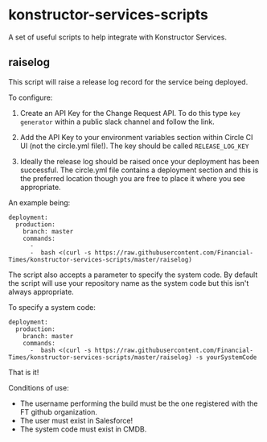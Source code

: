 # konstructor-services-scripts

A set of useful scripts to help integrate with Konstructor Services.

## raiselog

This script will raise a release log record for the service being deployed.  

To configure:

1. Create an API Key for the Change Request API.  To do this type `key generator` within a public slack channel and follow the link.

2. Add the API Key to your environment variables section within Circle CI UI (not the circle.yml file!).  The key should be called `RELEASE_LOG_KEY`

3. Ideally the release log should be raised once your deployment has been successful.  The circle.yml file contains a deployment section and this is the preferred location though you are free to place it where you see appropriate. 

An example being:

    deployment:
      production:
        branch: master
        commands:
          - 
          -  bash <(curl -s https://raw.githubusercontent.com/Financial-Times/konstructor-services-scripts/master/raiselog) 	

The script also accepts a parameter to specify the system code.  By default the script will use your repository name as the system code but this isn't always appropriate.

To specify a system code:

    deployment:
      production:
        branch: master
        commands:
          -  bash <(curl -s https://raw.githubusercontent.com/Financial-Times/konstructor-services-scripts/master/raiselog) -s yourSystemCode

That is it!

Conditions of use:

- The username performing the build must be the one registered with the FT github organization.
- The user must exist in Salesforce!
- The system code must exist in CMDB.